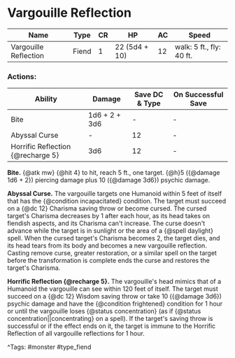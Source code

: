 # Vargouille Reflection

| Name | Type | CR | HP | AC | Speed |
|------|------|----|----|----|-------|
| Vargouille Reflection | Fiend | 1 | 22 (5d4 + 10) | 12 | walk: 5 ft., fly: 40 ft. |

### Actions:

| Ability | Damage | Save DC & Type | On Successful Save |
|---------|--------|----------------|--------------------|
| Bite | 1d6 + 2 + 3d6 | - | - |
| Abyssal Curse | - | 12 | - |
| Horrific Reflection {@recharge 5} | 3d6 | 12 | - |


**Bite.** {@atk mw} {@hit 4} to hit, reach 5 ft., one target. {@h}5 ({@damage 1d6 + 2}) piercing damage plus 10 ({@damage 3d6}) psychic damage.

**Abyssal Curse.** The vargouille targets one Humanoid within 5 feet of itself that has the {@condition incapacitated} condition. The target must succeed on a {@dc 12} Charisma saving throw or become cursed. The cursed target's Charisma decreases by 1 after each hour, as its head takes on fiendish aspects, and its Charisma can't increase. The curse doesn't advance while the target is in sunlight or the area of a {@spell daylight} spell. When the cursed target's Charisma becomes 2, the target dies, and its head tears from its body and becomes a new vargouille reflection. Casting remove curse, greater restoration, or a similar spell on the target before the transformation is complete ends the curse and restores the target's Charisma.

**Horrific Reflection {@recharge 5}.** The vargouille's head mimics that of a Humanoid the vargouille can see within 120 feet of itself. The target must succeed on a {@dc 12} Wisdom saving throw or take 10 ({@damage 3d6}) psychic damage and have the {@condition frightened} condition for 1 hour or until the vargouille loses {@status concentration} (as if {@status concentration||concentrating} on a spell). If the target's saving throw is successful or if the effect ends on it, the target is immune to the Horrific Reflection of all vargouille reflections for 1 hour.

^Tags: #monster #type_fiend